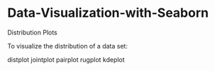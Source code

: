 # Data-Visualization-with-Seaborn

Distribution Plots

To visualize the distribution of a data set:

distplot
jointplot
pairplot
rugplot
kdeplot
